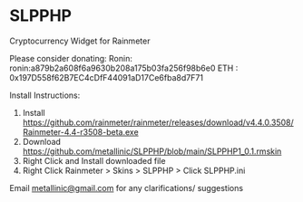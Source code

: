 # SLPPHP
Cryptocurrency Widget for Rainmeter

Please consider donating:
 Ronin: ronin:a879b2a608f6a9630b208a175b03fa256f98b6e0
 ETH  : 0x197D558f62B7EC4cDfF44091aD17Ce6fba8d7F71

Install Instructions:

1. Install https://github.com/rainmeter/rainmeter/releases/download/v4.4.0.3508/Rainmeter-4.4-r3508-beta.exe
2. Download https://github.com/metallinic/SLPPHP/blob/main/SLPPHP1_0.1.rmskin
3. Right Click and Install downloaded file
4. Right Click Rainmeter > Skins > SLPPHP > Click SLPPHP.ini

Email metallinic@gmail.com for any clarifications/ suggestions

